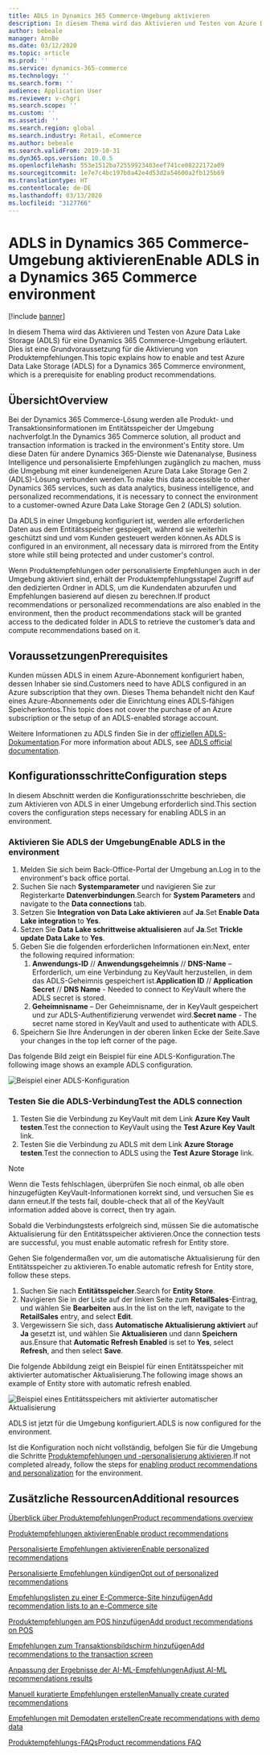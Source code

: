 ```yaml
---
title: ADLS in Dynamics 365 Commerce-Umgebung aktivieren
description: In diesem Thema wird das Aktivieren und Testen von Azure Data Lake Storage (ADLS) für eine Dynamics 365 Commerce-Umgebung erläutert. Dies ist eine Grundvoraussetzung für die Aktivierung von Produktempfehlungen.
author: bebeale
manager: AnnBe
ms.date: 03/12/2020
ms.topic: article
ms.prod: ''
ms.service: dynamics-365-commerce
ms.technology: ''
ms.search.form: ''
audience: Application User
ms.reviewer: v-chgri
ms.search.scope: ''
ms.custom: ''
ms.assetid: ''
ms.search.region: global
ms.search.industry: Retail, eCommerce
ms.author: bebeale
ms.search.validFrom: 2019-10-31
ms.dyn365.ops.version: 10.0.5
ms.openlocfilehash: 553e1512ba72559923403eef741ce08222172a09
ms.sourcegitcommit: 1e7e7c4bc197b0a42e4d53d2a54600a2fb125b69
ms.translationtype: HT
ms.contentlocale: de-DE
ms.lasthandoff: 03/13/2020
ms.locfileid: "3127766"
---
```

# <a name="enable-adls-in-a-dynamics-365-commerce-environment"></a><span data-ttu-id="64b51-103">ADLS in Dynamics 365 Commerce-Umgebung aktivieren</span><span class="sxs-lookup"><span data-stu-id="64b51-103">Enable ADLS in a Dynamics 365 Commerce environment</span></span>

[!include [banner](includes/banner.md)]

<span data-ttu-id="64b51-104">In diesem Thema wird das Aktivieren und Testen von Azure Data Lake Storage (ADLS) für eine Dynamics 365 Commerce-Umgebung erläutert. Dies ist eine Grundvoraussetzung für die Aktivierung von Produktempfehlungen.</span><span class="sxs-lookup"><span data-stu-id="64b51-104">This topic explains how to enable and test Azure Data Lake Storage (ADLS) for a Dynamics 365 Commerce environment, which is a prerequisite for enabling product recommendations.</span></span>

## <a name="overview"></a><span data-ttu-id="64b51-105">Übersicht</span><span class="sxs-lookup"><span data-stu-id="64b51-105">Overview</span></span>

<span data-ttu-id="64b51-106">Bei der Dynamics 365 Commerce-Lösung werden alle Produkt- und Transaktionsinformationen im Entitätsspeicher der Umgebung nachverfolgt.</span><span class="sxs-lookup"><span data-stu-id="64b51-106">In the Dynamics 365 Commerce solution, all product and transaction information is tracked in the environment's Entity store.</span></span> <span data-ttu-id="64b51-107">Um diese Daten für andere Dynamics 365-Dienste wie Datenanalyse, Business Intelligence und personalisierte Empfehlungen zugänglich zu machen, muss die Umgebung mit einer kundeneigenen Azure Data Lake Storage Gen 2 (ADLS)-Lösung verbunden werden.</span><span class="sxs-lookup"><span data-stu-id="64b51-107">To make this data accessible to other Dynamics 365 services, such as data analytics, business intelligence, and personalized recommendations, it is necessary to connect the environment to a customer-owned Azure Data Lake Storage Gen 2 (ADLS) solution.</span></span>

<span data-ttu-id="64b51-108">Da ADLS in einer Umgebung konfiguriert ist, werden alle erforderlichen Daten aus dem Entitätsspeicher gespiegelt, während sie weiterhin geschützt sind und vom Kunden gesteuert werden können.</span><span class="sxs-lookup"><span data-stu-id="64b51-108">As ADLS is configured in an environment, all necessary data is mirrored from the Entity store while still being protected and under customer's control.</span></span>

<span data-ttu-id="64b51-109">Wenn Produktempfehlungen oder personalisierte Empfehlungen auch in der Umgebung aktiviert sind, erhält der Produktempfehlungsstapel Zugriff auf den dedizierten Ordner in ADLS, um die Kundendaten abzurufen und Empfehlungen basierend auf diesen zu berechnen.</span><span class="sxs-lookup"><span data-stu-id="64b51-109">If product recommendations or personalized recommendations are also enabled in the environment, then the product recommendations stack will be granted access to the dedicated folder in ADLS to retrieve the customer’s data and compute recommendations based on it.</span></span>

## <a name="prerequisites"></a><span data-ttu-id="64b51-110">Voraussetzungen</span><span class="sxs-lookup"><span data-stu-id="64b51-110">Prerequisites</span></span>

<span data-ttu-id="64b51-111">Kunden müssen ADLS in einem Azure-Abonnement konfiguriert haben, dessen Inhaber sie sind.</span><span class="sxs-lookup"><span data-stu-id="64b51-111">Customers need to have ADLS configured in an Azure subscription that they own.</span></span> <span data-ttu-id="64b51-112">Dieses Thema behandelt nicht den Kauf eines Azure-Abonnements oder die Einrichtung eines ADLS-fähigen Speicherkontos.</span><span class="sxs-lookup"><span data-stu-id="64b51-112">This topic does not cover the purchase of an Azure subscription or the setup of an ADLS-enabled storage account.</span></span>

<span data-ttu-id="64b51-113">Weitere Informationen zu ADLS finden Sie in der [offiziellen ADLS-Dokumentation](https://azure.microsoft.com/pricing/details/storage/data-lake).</span><span class="sxs-lookup"><span data-stu-id="64b51-113">For more information about ADLS, see [ADLS official documentation](https://azure.microsoft.com/pricing/details/storage/data-lake).</span></span>
  
## <a name="configuration-steps"></a><span data-ttu-id="64b51-114">Konfigurationsschritte</span><span class="sxs-lookup"><span data-stu-id="64b51-114">Configuration steps</span></span>

<span data-ttu-id="64b51-115">In diesem Abschnitt werden die Konfigurationsschritte beschrieben, die zum Aktivieren von ADLS in einer Umgebung erforderlich sind.</span><span class="sxs-lookup"><span data-stu-id="64b51-115">This section covers the configuration steps necessary for enabling ADLS in an environment.</span></span>

### <a name="enable-adls-in-the-environment"></a><span data-ttu-id="64b51-116">Aktivieren Sie ADLS der Umgebung</span><span class="sxs-lookup"><span data-stu-id="64b51-116">Enable ADLS in the environment</span></span>

1. <span data-ttu-id="64b51-117">Melden Sie sich beim Back-Office-Portal der Umgebung an.</span><span class="sxs-lookup"><span data-stu-id="64b51-117">Log in to the environment's back office portal.</span></span>
1. <span data-ttu-id="64b51-118">Suchen Sie nach **Systemparameter** und navigieren Sie zur Registerkarte **Datenverbindungen**.</span><span class="sxs-lookup"><span data-stu-id="64b51-118">Search for **System Parameters** and navigate to the **Data connections** tab.</span></span> 
1. <span data-ttu-id="64b51-119">Setzen Sie **Integration von Data Lake aktivieren** auf **Ja**.</span><span class="sxs-lookup"><span data-stu-id="64b51-119">Set **Enable Data Lake integration** to **Yes**.</span></span>
1. <span data-ttu-id="64b51-120">Setzen Sie **Data Lake schrittweise aktualisieren** auf **Ja**.</span><span class="sxs-lookup"><span data-stu-id="64b51-120">Set **Trickle update Data Lake** to **Yes**.</span></span>
1. <span data-ttu-id="64b51-121">Geben Sie die folgenden erforderlichen Informationen ein:</span><span class="sxs-lookup"><span data-stu-id="64b51-121">Next, enter the following required information:</span></span>
    1. <span data-ttu-id="64b51-122">**Anwendungs-ID** // **Anwendungsgeheimnis** // **DNS-Name** – Erforderlich, um eine Verbindung zu KeyVault herzustellen, in dem das ADLS-Geheimnis gespeichert ist.</span><span class="sxs-lookup"><span data-stu-id="64b51-122">**Application ID** // **Application Secret** // **DNS Name** - Needed to connect to KeyVault where the ADLS secret is stored.</span></span>
    1. <span data-ttu-id="64b51-123">**Geheimnisname** – Der Geheimnisname, der in KeyVault gespeichert und zur ADLS-Authentifizierung verwendet wird.</span><span class="sxs-lookup"><span data-stu-id="64b51-123">**Secret name** - The secret name stored in KeyVault and used to authenticate with ADLS.</span></span>
1. <span data-ttu-id="64b51-124">Speichern Sie Ihre Änderungen in der oberen linken Ecke der Seite.</span><span class="sxs-lookup"><span data-stu-id="64b51-124">Save your changes in the top left corner of the page.</span></span>

<span data-ttu-id="64b51-125">Das folgende Bild zeigt ein Beispiel für eine ADLS-Konfiguration.</span><span class="sxs-lookup"><span data-stu-id="64b51-125">The following image shows an example ADLS configuration.</span></span>

![Beispiel einer ADLS-Konfiguration](./media/exampleADLSConfig1.png)

### <a name="test-the-adls-connection"></a><span data-ttu-id="64b51-127">Testen Sie die ADLS-Verbindung</span><span class="sxs-lookup"><span data-stu-id="64b51-127">Test the ADLS connection</span></span>

1. <span data-ttu-id="64b51-128">Testen Sie die Verbindung zu KeyVault mit dem Link **Azure Key Vault testen**.</span><span class="sxs-lookup"><span data-stu-id="64b51-128">Test the connection to KeyVault using the **Test Azure Key Vault** link.</span></span>
1. <span data-ttu-id="64b51-129">Testen Sie die Verbindung zu ADLS mit dem Link **Azure Storage testen**.</span><span class="sxs-lookup"><span data-stu-id="64b51-129">Test the connection to ADLS using the **Test Azure Storage** link.</span></span>

> [!NOTE]
> <span data-ttu-id="64b51-130">Wenn die Tests fehlschlagen, überprüfen Sie noch einmal, ob alle oben hinzugefügten KeyVault-Informationen korrekt sind, und versuchen Sie es dann erneut.</span><span class="sxs-lookup"><span data-stu-id="64b51-130">If the tests fail, double-check that all of the KeyVault information added above is correct, then try again.</span></span>

<span data-ttu-id="64b51-131">Sobald die Verbindungstests erfolgreich sind, müssen Sie die automatische Aktualisierung für den Entitätsspeicher aktivieren.</span><span class="sxs-lookup"><span data-stu-id="64b51-131">Once the connection tests are successful, you must enable automatic refresh for Entity store.</span></span>

<span data-ttu-id="64b51-132">Gehen Sie folgendermaßen vor, um die automatische Aktualisierung für den Entitätsspeicher zu aktivieren.</span><span class="sxs-lookup"><span data-stu-id="64b51-132">To enable automatic refresh for Entity store, follow these steps.</span></span>

1. <span data-ttu-id="64b51-133">Suchen Sie nach **Entitätsspeicher**.</span><span class="sxs-lookup"><span data-stu-id="64b51-133">Search for **Entity Store**.</span></span>
1. <span data-ttu-id="64b51-134">Navigieren Sie in der Liste auf der linken Seite zum **RetailSales**-Eintrag, und wählen Sie **Bearbeiten** aus.</span><span class="sxs-lookup"><span data-stu-id="64b51-134">In the list on the left, navigate to the **RetailSales** entry, and select **Edit**.</span></span>
1. <span data-ttu-id="64b51-135">Vergewissern Sie sich, dass **Automatische Aktualisierung aktiviert** auf **Ja** gesetzt ist, und wählen Sie **Aktualisieren** und dann **Speichern** aus.</span><span class="sxs-lookup"><span data-stu-id="64b51-135">Ensure that **Automatic Refresh Enabled** is set to **Yes**, select **Refresh**, and then select **Save**.</span></span>

<span data-ttu-id="64b51-136">Die folgende Abbildung zeigt ein Beispiel für einen Entitätsspeicher mit aktivierter automatischer Aktualisierung.</span><span class="sxs-lookup"><span data-stu-id="64b51-136">The following image shows an example of Entity store with automatic refresh enabled.</span></span>

![Beispiel eines Entitätsspeichers mit aktivierter automatischer Aktualisierung](./media/exampleADLSConfig2.png)

<span data-ttu-id="64b51-138">ADLS ist jetzt für die Umgebung konfiguriert.</span><span class="sxs-lookup"><span data-stu-id="64b51-138">ADLS is now configured for the environment.</span></span> 

<span data-ttu-id="64b51-139">Ist die Konfiguration noch nicht vollständig, befolgen Sie für die Umgebung die Schritte [Produktempfehlungen und -personalisierung aktivieren](enable-product-recommendations.md).</span><span class="sxs-lookup"><span data-stu-id="64b51-139">If not completed already, follow the steps for [enabling product recommendations and personalization](enable-product-recommendations.md) for the environment.</span></span>

## <a name="additional-resources"></a><span data-ttu-id="64b51-140">Zusätzliche Ressourcen</span><span class="sxs-lookup"><span data-stu-id="64b51-140">Additional resources</span></span>

[<span data-ttu-id="64b51-141">Überblick über Produktempfehlungen</span><span class="sxs-lookup"><span data-stu-id="64b51-141">Product recommendations overview</span></span>](product-recommendations.md)

[<span data-ttu-id="64b51-142">Produktempfehlungen aktivieren</span><span class="sxs-lookup"><span data-stu-id="64b51-142">Enable product recommendations</span></span>](enable-product-recommendations.md)

[<span data-ttu-id="64b51-143">Personalisierte Empfehlungen aktivieren</span><span class="sxs-lookup"><span data-stu-id="64b51-143">Enable personalized recommendations</span></span>](personalized-recommendations.md)

[<span data-ttu-id="64b51-144">Personalisierte Empfehlungen kündigen</span><span class="sxs-lookup"><span data-stu-id="64b51-144">Opt out of personalized recommendations</span></span>](personalization-gdpr.md)

[<span data-ttu-id="64b51-145">Empfehlungslisten zu einer E-Commerce-Site hinzufügen</span><span class="sxs-lookup"><span data-stu-id="64b51-145">Add recommendation lists to an e-Commerce site</span></span>](add-reco-list-to-page.md)

[<span data-ttu-id="64b51-146">Produktempfehlungen am POS hinzufügen</span><span class="sxs-lookup"><span data-stu-id="64b51-146">Add product recommendations on POS</span></span>](product.md)

[<span data-ttu-id="64b51-147">Empfehlungen zum Transaktionsbildschirm hinzufügen</span><span class="sxs-lookup"><span data-stu-id="64b51-147">Add recommendations to the transaction screen</span></span>](add-recommendations-control-pos-screen.md)

[<span data-ttu-id="64b51-148">Anpassung der Ergebnisse der AI-ML-Empfehlungen</span><span class="sxs-lookup"><span data-stu-id="64b51-148">Adjust AI-ML recommendations results</span></span>](modify-product-recommendation-results.md)

[<span data-ttu-id="64b51-149">Manuell kuratierte Empfehlungen erstellen</span><span class="sxs-lookup"><span data-stu-id="64b51-149">Manually create curated recommendations</span></span>](create-editorial-recommendation-lists.md)

[<span data-ttu-id="64b51-150">Empfehlungen mit Demodaten erstellen</span><span class="sxs-lookup"><span data-stu-id="64b51-150">Create recommendations with demo data</span></span>](product-recommendations-demo-data.md)

[<span data-ttu-id="64b51-151">Produktempfehlungs-FAQs</span><span class="sxs-lookup"><span data-stu-id="64b51-151">Product recommendations FAQ</span></span>](faq-recommendations.md)


